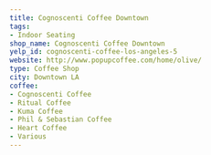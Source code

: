 ```yaml
---
title: Cognoscenti Coffee Downtown
tags:
- Indoor Seating
shop_name: Cognoscenti Coffee Downtown
yelp_id: cognoscenti-coffee-los-angeles-5
website: http://www.popupcoffee.com/home/olive/
type: Coffee Shop
city: Downtown LA
coffee:
- Cognoscenti Coffee
- Ritual Coffee
- Kuma Coffee
- Phil & Sebastian Coffee
- Heart Coffee
- Various
---
```


